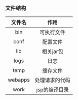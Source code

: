 ### 文件结构

| 文件名  |      作用      |
| :-----: | :------------: |
|   bin   |   可执行文件   |
|  conf   |    配置文件    |
|   lib   |   相关jar包    |
|  logs   |      日志      |
|  temp   |    缓存文件    |
| webapps | 处理请求的代码 |
|  work   | jsp的编译目录  |

